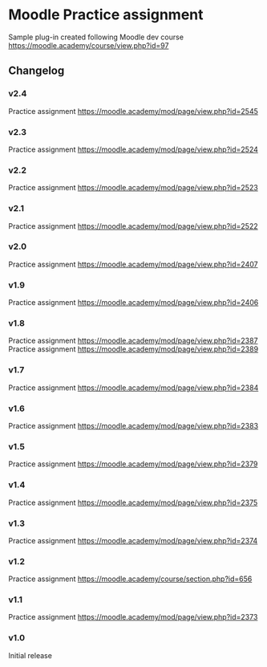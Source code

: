 Moodle Practice assignment
==================================
Sample plug-in created following Moodle dev course https://moodle.academy/course/view.php?id=97

Changelog
---------------
### v2.4
Practice assignment https://moodle.academy/mod/page/view.php?id=2545

### v2.3
Practice assignment https://moodle.academy/mod/page/view.php?id=2524

### v2.2
Practice assignment https://moodle.academy/mod/page/view.php?id=2523

### v2.1
Practice assignment https://moodle.academy/mod/page/view.php?id=2522

### v2.0
Practice assignment https://moodle.academy/mod/page/view.php?id=2407

### v1.9
Practice assignment https://moodle.academy/mod/page/view.php?id=2406

### v1.8
Practice assignment https://moodle.academy/mod/page/view.php?id=2387
Practice assignment https://moodle.academy/mod/page/view.php?id=2389

### v1.7
Practice assignment https://moodle.academy/mod/page/view.php?id=2384

### v1.6
Practice assignment https://moodle.academy/mod/page/view.php?id=2383

### v1.5
Practice assignment https://moodle.academy/mod/page/view.php?id=2379

### v1.4
Practice assignment https://moodle.academy/mod/page/view.php?id=2375

### v1.3
Practice assignment https://moodle.academy/mod/page/view.php?id=2374

### v1.2
Practice assignment https://moodle.academy/course/section.php?id=656

### v1.1
Practice assignment https://moodle.academy/mod/page/view.php?id=2373

### v1.0
Initial release
